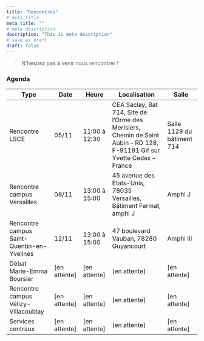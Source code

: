 ```yaml
---
title: "Rencontres"
# meta title
meta_title: ""
# meta description
description: "This is meta description"
# save as draft
draft: false
---
```

> N'hésitez pas à venir nous rencontrer ! 

### Agenda

| Type                              | Date       | Heure            | Localisation                                                                               | Salle                         |
|------------------------------------|------------|------------------|--------------------------------------------------------------------------------------------|-------------------------------|
| Rencontre LSCE                          | 05/11      | 11:00 à 12:30    | CEA Saclay, Bat 714, Site de l’Orme des Merisiers, Chemin de Saint Aubin – RD 128, F-91191 Gif sur Yvette Cedex – France | Salle 1129 du bâtiment 714     |
| Rencontre campus Versailles        | 08/11      | 13:00 à 15:00    | 45 avenue des Etats-Unis, 78035 Versailles, Bâtiment Fermat, amphi J                       | Amphi J                       |
| Rencontre campus Saint-Quentin-en-Yvelines | 12/11      | 13:00 à 15:00    | 47 boulevard Vauban, 78280 Guyancourt                                                      | Amphi III                     |
| Débat Marie-Emma Boursier     | [en attente] | [en attente]     | [en attente]                                                                               | [en attente]                  |
| Rencontre campus Vélizy-Villacoublay | [en attente] | [en attente]     | [en attente]                                                                               | [en attente]                  |
| Services centraux                   | [en attente] | [en attente]     | [en attente]                                                                               | [en attente]                  |






 
 